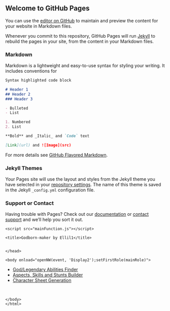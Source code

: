 ## Welcome to GitHub Pages

You can use the [editor on GitHub](https://github.com/Ellil2/GodbornMaker/edit/gh-pages/index.md) to maintain and preview the content for your website in Markdown files.

Whenever you commit to this repository, GitHub Pages will run [Jekyll](https://jekyllrb.com/) to rebuild the pages in your site, from the content in your Markdown files.

### Markdown

Markdown is a lightweight and easy-to-use syntax for styling your writing. It includes conventions for

```markdown
Syntax highlighted code block

# Header 1
## Header 2
### Header 3

- Bulleted
- List

1. Numbered
2. List

**Bold** and _Italic_ and `Code` text

[Link](url) and ![Image](src)
```

For more details see [GitHub Flavored Markdown](https://guides.github.com/features/mastering-markdown/).

### Jekyll Themes

Your Pages site will use the layout and styles from the Jekyll theme you have selected in your [repository settings](https://github.com/Ellil2/GodbornMaker/settings). The name of this theme is saved in the Jekyll `_config.yml` configuration file.

### Support or Contact

Having trouble with Pages? Check out our [documentation](https://docs.github.com/categories/github-pages-basics/) or [contact support](https://github.com/contact) and we’ll help you sort it out.

<script src="http://code.jquery.com/jquery-2.1.4.min.js"></script>



	<script src="mainFunction.js"></script>

<!-- HTML __________________________________________________________________________________________________________________________________-->

	<title>Godborn-maker by Ellil1</title>
	
  
	</head>
	
	<body onload="openNW(event, 'Display2');setFirstRole(mainRole)">
<ul class="tab">
  <li><a id="Display2Tab" href="#" class="tablinks" onclick="openNW(event, 'Display2')">God/Legendary Abilities Finder</a></li>
  <li><a id="Display1Tab" href="#" class="tablinks" onclick="openNW(event, 'Display1')">Aspects, Skills and Stunts Builder</a></li>
  <li><a id="Display3Tab" href="#" class="tablinks" onclick="openNW(event, 'Display3')">Character Sheet Generation</a></li>
</ul>
	<br>
<div id="Display1" class="tabcontent" style="display:none">
<div  style="float:left;width:350px">
<a class="one"href="http://wyrdwalkers.wikidot.com/Character_Creation">Guidance for Character Creation</a>
  <br>
 <br><a class="two">Aspects</a>

<a class="one"href="http://fate-srd.com/fate-core/making-good-aspect" target="_blank">Guidance on creating Character Aspects</a> <br>
<a class="one"href="https://wiki.rpg.net/index.php/Aspects_List#Character_Aspects" target="_blank">Ideas for Character Aspects</a>

<br>
  <input type="text" id="highConcept" placeholder="High Concept"> <br>
  <input type="text" id="trouble" placeholder="Trouble"> <br>
  <input type="text" id="aspect1" placeholder="First Aspect"> <br>
  <input type="text" id="aspect2" placeholder="Second Aspect"> <br>
  <input type="text" id="aspect3" placeholder="Third Aspect"> 
 <br> <br><a class="two">Skills</a>
<table style="width:100%">
  <tr>
    <td title = "- Jump over a wall. - Run a sprint.">Athletics</td>
    <td title = "- Swing a sword. - Throw a punch.">Fight</td>
    <td title = "- Patch a wound. - Find the antidote to a poison.">First Aid</td>
    <td title = "- Know a magical incantation. - Know ancient history.">Lore</td>
  </tr>
  <tr>
    <td title = "- Trick an enemy. - Talk your way past an annoying bouncer.">Manipulation</td>
    <td title = "- Shoot a bow. - Throw a fireball with accuracy.">Marksmanship</td>
    <td title = "- Get the drop on an enemy. - Find clues.">Notice</td>
    <td title = "- Run a marathon. - Withstand physical trauma.">Physique</td>
 </tr>
  <tr>
    <td title = "- Order soldiers. - Interrogate a suspect.">Presence</td>
    <td title = "- Make friends at a bar. - Mediate a negotiation.">Rapport</td>
    <td title = "- Buy a car. - Hire mercenaries.">Resources</td>
    <td title = "- Pickpocket a target. - Skulk unnoticed.">Stealth</td>
  </tr>
  <tr> 
    <td title = "- Hack a computer. - Build a grenade.">Technology</td>
    <td title = "- Resist mental attacks. - Control magical powers by sheer will.">Will</td>
  </tr>
</table>    
<br>
<input type="text" id="31" placeholder="Skill" size="10"><br>
<input type="text" id="21" placeholder="Skill" size="10"><input type="text" id="22" placeholder="Skill" size="10"><br>
<input type="text" id="11" placeholder="Skill" size="10"><input type="text" id="12" placeholder="Skill" size="10"><input type="text" id="13" placeholder="Skill" size="10">

  <br><br>
  </div>
 <div style="width:300px; float:left">
 <a class="two">Stunts</a>
<a class="one" href="http://fate-srd.com/fate-core/building-stunts" target="_blank">Guidance on creating Stunts</a> <br>
<a class="one" href="http://evilhat.wikidot.com/fate-core-stunts" target="_blank">Ideas for Normal Stunts</a><br>
  <textarea id="stunt1" rows="4" cols="30" placeholder="Stunt"></textarea> <br>
  <textarea id="stunt2" rows="4" cols="30" placeholder="Stunt"></textarea> <br>
  <textarea id="stunt3" rows="4" cols="30" placeholder="Stunt"></textarea> <br>
 </div>
<div style="width:350px; display:block; float:left">
<a class="two">Legendary Abilities</a>
 <a href="http://wyrdwalkers.wikidot.com/legendary-disciplines" target="_blank">Explanations of the Legendary Skills and Stunts</a> <br>
<a href="http://wyrdwalkers.wikidot.com/legendary-abilities" target="_blank">List of Legendary Abilities, with Examples for Legendary Skills and Stunts.</a>

<br>
  <textarea id="legend1" rows="4" cols="30" placeholder="Legendary Skill or Stunt"></textarea> <br>
  <textarea id="legend2" rows="4" cols="30" placeholder="Legendary Skill or Stunt"></textarea> <br>
  <textarea id="legend3" rows="4" cols="30" placeholder="Legendary Skill or Stunt"></textarea> <br>
 <br>
 </div>
 </div>
<div id="Display2" class="tabcontent" style="display:none">
<div id="godFinder" style="width:600px; float:left">
<br>
<label for="approaches">Choose an Approach</label>	   
<select id="approaches" name="approaches" onchange="godRecommender()">
    <option value="noPreference" selected="selected">No Preference</option> 
    <option value="Careful">Careful</option>
    <option value="Clever">Clever</option>
    <option value="Flashy">Flashy</option>
    <option value="Forceful">Forceful</option>
    <option value="Quick">Quick</option>
    <option value="Sneaky">Sneaky</option>
</select>
<br>
<label for="domains">Choose a Domain</label>	   
<select id="domains" name="domains" onchange="godRecommender()">
    <option value="noPreference" selected="selected">No Preference</option> 
    <option value="Crafting Deity">Crafting</option>
    <option value="Darkness Deity">Darkness</option>
    <option value="Death Deity">Death</option>
    <option value="Earth Deity">Earth</option>
    <option value="Fertility Deity">Fertility</option>
    <option value="Fire Deity">Fire</option>
    <option value="Justice Deity">Justice</option>
    <option value="Knowledge Deity">Knowledge</option>
    <option value="Leader of the Gods">Leader</option>
    <option value="Love Deity">Love</option>
    <option value="Moon Deity">Moon</option>
    <option value="Nature Deity">Nature</option>
    <option value="Order Deity">Order</option>
    <option value="Progenitor of the Gods">Progenitor</option>
    <option value="Sky Deity">Sky</option>
    <option value="Sun Deity">Sun</option>
    <option value="Travel Deity">Travel</option>
    <option value="War Deity">War</option>
    <option value="Water Deity">Water</option>
    <option value="Wisdom Deity">Wisdom</option>
    <option value="Wit Deity">Wit</option>	</select>
<br>

<label for="personality">Choose a Personality</label>	   
<select id="personality" name="personality" onchange="godRecommender()" >
    <option value="noPreference" selected="selected">No Preference</option> 
    <option value="General">General</option>
    <option value="Politician">Politician</option>
    <option value="Free Spirit">Free Spirit</option>
    <option value="King">King</option>
    <option value="Mother">Mother</option>
    <option value="Thinker">Thinker</option>
    <option value="Harmonizer">Harmonizer</option>
    <option value="Prince">Prince</option>
    <option value="Enforcer">Enforcer</option>
    <option value="Manipulator">Manipulator</option>
    <option value="Trickster">Trickster</option>
    <option value="Diplomat">Diplomat</option>
    <option value="Protector">Protector</option>
    <option value="Hunter">Hunter</option>
	</select>

<br>
<label for="origins">Choose an Origin</label>	   
<select id="origins" name="origins" onchange="godRecommender()">
    <option value="noPreference" selected="selected">No Preference</option> 
    <option selected value="Gods" >----Gods----</option>
    <option value="African">African</option>
    <option value="Aztec">Aztec</option>
    <option value="Celtic">Celtic</option> 
    <option value="Chinese">Chinese</option>
    <option value="Egyptian">Egyptian</option>
    <option value="Greek">Greek</option>
    <option value="Inca">Inca</option>
    <option value="Indian">Indian</option>
    <option value="Japanese">Japanese</option>
    <option value="Maori">Maori</option>
    <option value="Norse">Norse</option>
    <option value="Slavic">Slavic</option>

     <option value="Titans" >----Titans----</option>
    <option value="Death">Death</option>
    <option value="Depths">Depths</option>
    <option value="Fire">Fire</option> 
    <option value="Light">Light</option>
    <option value="Night">Night</option>
    <option value="Ocean">Ocean</option>
    <option value="Order">Order</option>
    <option value="Sky">Sky</option>
    <option value="World">World</option>

    <option value="Otherworlds" >----Otherworlds----</option>
    <option value="Dark Forest">Dark Forest</option>
    <option value="Jade Sea">Jade Sea</option>
    <option value="Shambhala">Shambhala</option>
    <option value="Summer Court">Summer Court</option>
    <option value="Winter Court">Winter Court</option>
	
    <option value="SecretSocieties" >----Secret Societies----</option>
    <option value="Cabal">Cabal</option>	
    <option value="Illuminati">Illuminati</option>
    <option value="Order of the Jade Fist">Order of the Jade Fist</option>
    <option value="Circle of Merlin">Circle of Merlin</option>		
</select>
<br><br>
<table class="beta"  style="width: 100%;" id="Table" ></table>
<br>
<a id="noMatch"></a><br><br>
<a id="hoverer"> </a>
</div>
	<div id="notGodFinder" style="width:400px; display:block; float:left">
<a class="two">Legendary Ability and Skill Recommendations</a>
	<label for="mainRole">Select Main Role</label>
	<select id="mainRole" onchange="rolesChange(this); setFirstRole(mainRole)" >
	<option value="Tank"> Tank</option>
	<option selected value="Damage Dealer">Damage Dealer</option>
	<option value="Party Face">Party Face</option>
	<option value="Skill Monkey">Skill Monkey</option>
	<option value="Support-Controller">Support/Controller</option>
	
	</select>
	<br>

	<label for="secondRole" >Select a Second Role</label>
	<select id="secondRole" onchange = "setSecondRole(secondRole)">
	<option value="empty">Select a Second Role</option> 
	</select>
	<br><br>

 <textarea style="display:none" id="LegendaryAbilities" rows="11" cols="30"></textarea> 
 <textarea style="display:none" id="Skills" rows="11" cols="12"></textarea>
 
<div id="left" style="width:200px;">
<a class="three" id="LegendaryFound1">   </a><br>
<a class="three" id="LegendaryFound2">   </a><br>
<a class="three" id="LegendaryFound3">   </a><br>
<a class="three" id="LegendaryFound4">   </a><br>
<a class="three" id="LegendaryFound5">   </a><br>
<a class="three" id="LegendaryFound6">   </a><br>
<a class="three" id="LegendaryFound7">   </a><br>
<a class="three" id="LegendaryFound8">   </a><br>
<a class="three" id="LegendaryFound9">   </a><br>
<a class="three" id="LegendaryFound10">   </a><br>
</div>
  <div id="right" style="width:140px">
<a class="three" id="SkillFound1">   </a><br>
<a class="three" id="SkillFound2">   </a><br>
<a class="three" id="SkillFound3">   </a><br>
<a class="three" id="SkillFound4">   </a><br>
<a class="three" id="SkillFound5">   </a><br>
<a class="three" id="SkillFound6">   </a><br>
<a class="three" id="SkillFound7">   </a><br>
<a class="three" id="SkillFound8">   </a><br>
<a class="three" id="SkillFound9">   </a><br>
<a class="three" id="SkillFound10">   </a><br></div>
<br>
<a id="hoverer2"> </a>

</div>	

	
</div>

<div id="Display3" class="tabcontent" style="display:none">
<button type="button" onclick="characterSheetSpawn()">Spawn a Character Sheet !</button> <br>	



	<a>Character Sheet:</a><br>

	
			<textarea id="inputTextToSave" style="width:312px;height:256px"></textarea><br>
	
	

	<a>Character Name:</a>
	<input id="inputFileNameToSaveAs"></input>
		<button onclick="saveTextAsFile()">Save Character Sheet</button>
</div>

	</body>
	</html>
	


<!-- Javascript - Fonction Creation de Fiche__________________________________________________________________________________________________________________________________-->

<script type='text/javascript'>

function saveTextAsFile()
{
	var textToWrite = document.getElementById("inputTextToSave").value.replace(/\n/g, "\r\n") 
	var textFileAsBlob = new Blob([textToWrite], {type:'text/plain'});
	var fileNameToSaveAs = document.getElementById("inputFileNameToSaveAs").value;

	var downloadLink = document.createElement("a");
	downloadLink.download = fileNameToSaveAs;
	downloadLink.innerHTML = "Download File";
	if (window.webkitURL != null)
	{
		// Chrome allows the link to be clicked
		// without actually adding it to the DOM.
		downloadLink.href = window.webkitURL.createObjectURL(textFileAsBlob);
	}
	else
	{
		// Firefox requires the link to be added to the DOM
		// before it can be clicked.
		downloadLink.href = window.URL.createObjectURL(textFileAsBlob);
		downloadLink.onclick = destroyClickedElement;
		downloadLink.style.display = "none";
		document.body.appendChild(downloadLink);
	}

	downloadLink.click();
}

function destroyClickedElement(event)
{
	document.body.removeChild(event.target);
}


</script>
